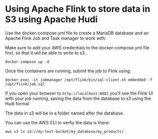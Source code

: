 # Using Apache Flink to store data in S3 using Apache Hudi

Use the docker-compose.yml file to create a MariaDB database and an Apache Flink Job and Task manager to work with.

Make sure to add your AWS credentials to the docker-compose.yml file first, so that it will be able to write to s3.

```
docker compose up -d
```

Once the containers are running, submit the job to Flink using:

```
docker exec -it jobmanager /opt/flink/bin/sql-client.sh embedded -f /opt/flink/job.sql
```

If you open your browser to `http://localhost:8081` you'll see the Flink UI with your job running, saving the data from the database to s3 using the Hudi format

The data in s3 will be in a folder named after the database.

You can use the AWS CLI to verfiy the data is there:

```
aws s3 ls s3://my-test-bucket/my_database/my_products/
```
